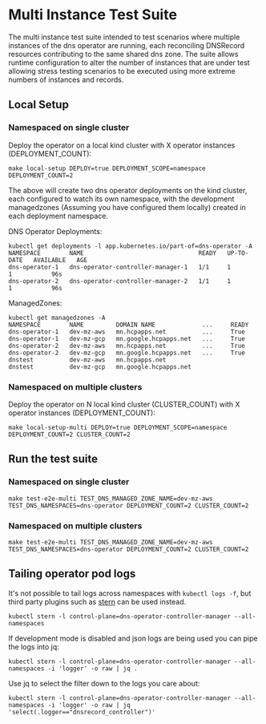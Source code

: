 # Multi Instance Test Suite

The multi instance test suite intended to test scenarios where multiple instances of the dns operator are running, each reconciling DNSRecord resources contributing to the same shared dns zone. 
The suite allows runtime configuration to alter the number of instances that are under test allowing stress testing scenarios to be executed using more extreme numbers of instances and records.

## Local Setup

### Namespaced on single cluster

Deploy the operator on a local kind cluster with X operator instances (DEPLOYMENT_COUNT):
```shell
make local-setup DEPLOY=true DEPLOYMENT_SCOPE=namespace DEPLOYMENT_COUNT=2
```

The above will create two dns operator deployments on the kind cluster, each configured to watch its own namespace, with the development managedzones (Assuming you have configured them locally) created in each deployment namespace.

DNS Operator Deployments:
```shell
kubectl get deployments -l app.kubernetes.io/part-of=dns-operator -A
NAMESPACE        NAME                                READY   UP-TO-DATE   AVAILABLE   AGE
dns-operator-1   dns-operator-controller-manager-1   1/1     1            1           96s
dns-operator-2   dns-operator-controller-manager-2   1/1     1            1           96s
```

ManagedZones:
```shell
kubectl get managedzones -A
NAMESPACE        NAME         DOMAIN NAME             ...     READY
dns-operator-1   dev-mz-aws   mn.hcpapps.net          ...     True
dns-operator-1   dev-mz-gcp   mn.google.hcpapps.net   ...     True
dns-operator-2   dev-mz-aws   mn.hcpapps.net          ...     True
dns-operator-2   dev-mz-gcp   mn.google.hcpapps.net   ...     True
dnstest          dev-mz-aws   mn.hcpapps.net                                                                                                                                                                                                     
dnstest          dev-mz-gcp   mn.google.hcpapps.net
```

### Namespaced on multiple clusters

Deploy the operator on N local kind cluster (CLUSTER_COUNT) with X operator instances (DEPLOYMENT_COUNT):
```shell
make local-setup-multi DEPLOY=true DEPLOYMENT_SCOPE=namespace DEPLOYMENT_COUNT=2 CLUSTER_COUNT=2
```

## Run the test suite

### Namespaced on single cluster
```shell
make test-e2e-multi TEST_DNS_MANAGED_ZONE_NAME=dev-mz-aws TEST_DNS_NAMESPACES=dns-operator DEPLOYMENT_COUNT=2 CLUSTER_COUNT=2
```

### Namespaced on multiple clusters
```shell
make test-e2e-multi TEST_DNS_MANAGED_ZONE_NAME=dev-mz-aws TEST_DNS_NAMESPACES=dns-operator DEPLOYMENT_COUNT=2 CLUSTER_COUNT=2
```

## Tailing operator pod logs

It's not possible to tail logs across namespaces with `kubectl logs -f`, but third party plugins such as [stern](https://github.com/stern/stern) can be used instead.

```shell
kubectl stern -l control-plane=dns-operator-controller-manager --all-namespaces
```

If development mode is disabled and json logs are being used you can pipe the logs into jq:
```shell
kubectl stern -l control-plane=dns-operator-controller-manager --all-namespaces -i 'logger' -o raw | jq .
```

Use jq to select the filter down to the logs you care about:
```shell
kubectl stern -l control-plane=dns-operator-controller-manager --all-namespaces -i 'logger' -o raw | jq 'select(.logger=="dnsrecord_controller")'
```
